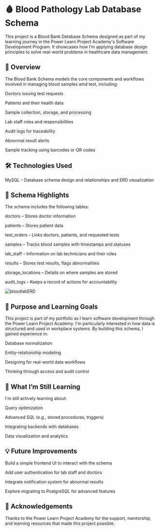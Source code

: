 # 🩸 Blood Pathology Lab Database Schema
This project is a Blood Bank Database Schema designed as part of my learning journey in the Power Learn Project Academy's Software Development Program. It showcases how I’m applying database design principles to solve real-world problems in healthcare data management.

## 📘 Overview
The Blood Bank Schema models the core components and workflows involved in managing blood samples amd test, including:

Doctors issuing test requests

Patients and their health data

Sample collection, storage, and processing

Lab staff roles and responsibilities

Audit logs for traceability

Abnormal result alerts

Sample tracking using barcodes or QR codes

## 🛠️ Technologies Used
MySQL – Database schema design and relationships and  ERD visualization 

## 📂 Schema Highlights
The schema includes the following tables:

doctors – Stores doctor information

patients – Stores patient data

test_orders – Links doctors, patients, and requested tests

samples – Tracks blood samples with timestamps and statuses

lab_staff – Information on lab technicians and their roles

results – Stores test results, flags abnormalities

storage_locations – Details on where samples are stored

audit_logs – Keeps a record of actions for accountability

![bloodlabERD](https://github.com/user-attachments/assets/a894befe-e9e9-4a2e-925f-0606363577e8)


## 🚀 Purpose and Learning Goals
This project is part of my portfolio as I learn software development through the Power Learn Project Academy. I'm particularly interested in how data is structured and used in workplace systems. By building this schema, I gained experience in:

Database normalization

Entity-relationship modeling

Designing for real-world data workflows

Thinking through access and audit control

## 🧠 What I’m Still Learning
I'm still actively learning about:

Query optimization

Advanced SQL (e.g., stored procedures, triggers)

Integrating backends with databases

Data visualization and analytics

## 💡 Future Improvements
Build a simple frontend UI to interact with the schema

Add user authentication for lab staff and doctors

Integrate notification system for abnormal results

Explore migrating to PostgreSQL for advanced features

## 🤝 Acknowledgements
Thanks to the Power Learn Project Academy for the support, mentorship, and learning resources that made this project possible.

